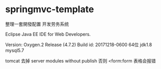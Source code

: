 # springmvc-template
整理一套開發配置 开发劳务系统

Eclipse Java EE IDE for Web Developers.

Version: Oxygen.2 Release (4.7.2)
Build id: 20171218-0600   64位   jdk1.8  mysql5.7 

tomcat 去掉  server modules without publish 否则  <form:form 表格会报错


